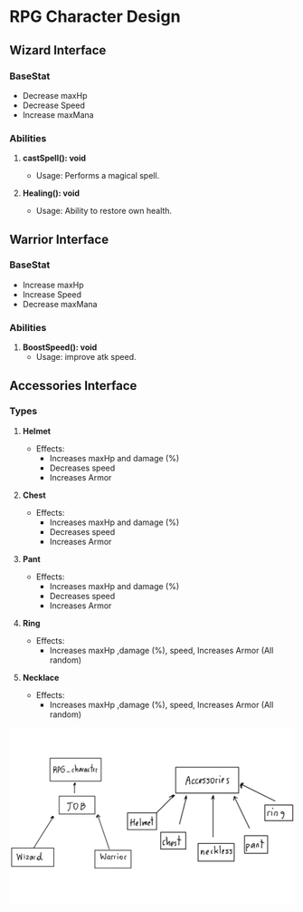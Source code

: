 # RPG Character Design

## Wizard Interface

### BaseStat
- Decrease maxHp
- Decrease Speed
- Increase maxMana

### Abilities
1. **castSpell(): void**
    - Usage: Performs a magical spell.

2. **Healing(): void**
    - Usage: Ability to restore own health.

## Warrior Interface

### BaseStat
- Increase maxHp
- Increase Speed
- Decrease maxMana

### Abilities
1. **BoostSpeed(): void**
    - Usage: improve atk speed.

## Accessories Interface

### Types
1. **Helmet**
    - Effects:
        - Increases maxHp and damage (%)
        - Decreases speed
        - Increases Armor

2. **Chest**
    - Effects:
        - Increases maxHp and damage (%)
        - Decreases speed
        - Increases Armor

3. **Pant**
    - Effects:
        - Increases maxHp and damage (%)
        - Decreases speed
        - Increases Armor
4. **Ring**
    - Effects:
        - Increases maxHp ,damage (%), speed, Increases Armor (All random)
5. **Necklace**
    - Effects:
        - Increases maxHp ,damage (%), speed, Increases Armor (All random)

       

![Local Image](diagram.jpg)
